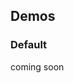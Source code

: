<script setup>
 import TextAreaDemo from '@/../component-demos/text-area/examples/TextAreaDemo.vue';
</script>

## Demos

### Default

coming soon
